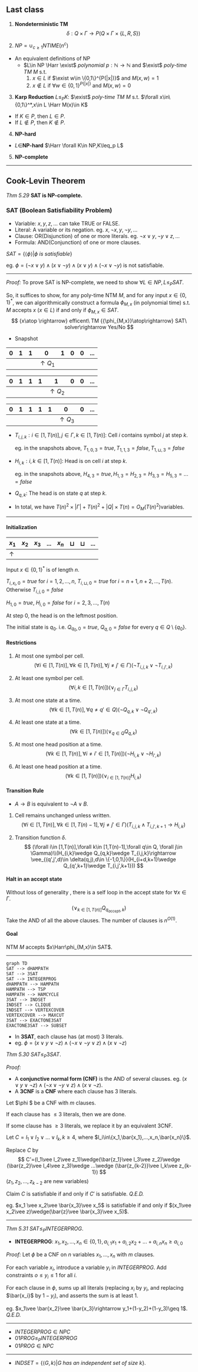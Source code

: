## Last class

1. **Nondeterministic TM**
   $$
   \delta: Q\times \Gamma\rightarrow P(Q\times\Gamma\times\{L,R,S\})
   $$

2. $NP=\cup_{c\geq 1}NTIME(n^c)$

- An equivalent definitions of NP
  - $L\in NP \Harr \exist$ *polynomial* $p:\mathbb{N}\rightarrow \mathbb{N}$ and $\exist$ *poly-time TM* $M$ s.t.
    1. $x\in L$ if $\exist w\in \{0,1\}^{P(|x|)}$ and $M(x,w)=1$
    2. $x\notin L$ if $\forall w\in \{0,1\}^{P(|x|)}$ and $M(x,w)=0$

3. **Karp Reduction** $L\leq_P K$: $\exist$ *poly-time TM* $M$ s.t. $\forall x\in\{0,1\}^*,x\in L \Harr M(x)\in K$

- If $K\in P$, then $L\in P$.
- If $L\notin P$, then $K\notin P$.

4. **NP-hard**

- $L\in$**NP-hard** $\Harr \forall K\in NP,K\leq_p L$

5. **NP-complete**

***

## Cook-Levin Theorem

*Thm 5.29* **SAT is NP-complete.**

### SAT (Boolean Satisfiability Problem)

- Variable: $x,y,z,...$ can take TRUE or FALSE.
- Literal: A variable or its negation. eg. $x, \neg x, y, \neg y,...$
- Clause: OR(Disjunction) of one or more literals. eg. $\neg x\vee y, \neg y \vee z,...$
- Formula: AND(Conjunction) of one or more clauses.

$SAT=\{\langle \phi\rangle|\phi \ is\ satisfiable\}$

eg. $\phi=(\neg x\vee y)\wedge (x\vee \neg y)\wedge (x\vee y)\wedge (\neg x\vee \neg y)$ is not satisfiable.

***

*Proof:* To prove SAT is NP-complete, we need to show $\forall L\in NP,L\leq_P SAT$.

So, it suffices to show, for any poly-time NTM $M$, and for any input $x\in \{0,1\}^*$, we can algorithmically construct a formula $\phi_{M,x}$ (in polynomial time) s.t. $M$ accepts $x$ ($x\in L$) if and only if $\phi_{M,x}\in SAT$​​. 
$$
{x\atop \rightarrow} efficent\ TM {{\phi_{M,x}}\atop\rightarrow} SAT\ solver\rightarrow Yes/No
$$

- Snapshot

| 0    | 1    | 1    | 0              | 1    | 0    | 0    | ...  |
| ---- | ---- | ---- | -------------- | ---- | ---- | ---- | ---- |
|      |      |      | $\uparrow Q_1$ |      |      |      |      |

| 0    | 1    | 1    | 1    | 1              | 0    | 0    | ...  |
| ---- | ---- | ---- | ---- | -------------- | ---- | ---- | ---- |
|      |      |      |      | $\uparrow Q_2$ |      |      |      |

| 0    | 1    | 1    | 1    | 1    | 0              | 0    | ...  |
| ---- | ---- | ---- | ---- | ---- | -------------- | ---- | ---- |
|      |      |      |      |      | $\uparrow Q_3$ |      |      |

- $T_{i,j,k}:i\in[1,T(n)],j\in \Gamma,k\in[1,T(n)]$: Cell $i$ contains symbol $j$ at step $k$.

  eg. in the snapshots above, $T_{1,0,3}=true,T_{1,1,3}=false,T_{1,\sqcup,3}=false$

- $H_{i,k}:i,k\in[1,T(n)]$: Head is on cell $i$ at step $k$​.

  eg. in the snapshots above, $H_{4,3}=true,H_{1,3}=H_{2,3}=H_{3,3}=H_{5,3}=...=false$

- $Q_{q,k}$: The head is on state $q$ at step $k$.

- In total, we have $T(n)^2\times |\Gamma| +T(n)^2+|Q|\times T(n)=O_M(T(n)^2)$​ variables.

***

#### Initialization

| $x_1$      | $x_2$ | $x_3$ | ...  | $x_n$ | $\sqcup$ | $\sqcup$ | ...  |
| ---------- | ----- | ----- | ---- | ----- | -------- | -------- | ---- |
| $\uparrow$ |       |       |      |       |          |          |      |

Input $x\in \{0,1\}^*$ is of length $n$.

$T_{i,x_i,0}=true$ for $i=1,2,...,n$, $T_{i,\sqcup,0}=true$ for $i=n+1,n+2,...,T(n)$. Otherwise $T_{i,j,0}=false$​ 

$H_{1,0}=true$, $H_{i,0}=false$ for $i=2,3,...,T(n)$

At step 0, the head is on the leftmost position.

The initial state is $q_0$. i.e. $Q_{q_0,0}=true$, $Q_{q,0}=false$ for every $q\in Q\setminus \{q_0\}$.

#### Restrictions

1. At most one symbol per cell.
   $$
   (\forall i\in[1,T(n)],\forall k\in[1,T(n)],\forall j\neq j'\in\Gamma )(\neg T_{i,j,k}\vee \neg T_{i,j',k})
   $$

2. At least one symbol per cell.
   $$
   (\forall i,k\in [1,T(n)])(\vee _{j\in \Gamma}T_{i,j,k})
   $$

3. At most one state at a time.
   $$
   (\forall k\in [1,T(n)],\forall q\neq q'\in Q)(\neg Q_{q,k}\vee \neg Q_{q',k})
   $$

4. At least one state at a time.
   $$
   (\forall k\in [1,T(n)])(\vee_{q\in Q}Q_{q,k})
   $$

5. At most one head position at a time.
   $$
   (\forall k\in [1,T(n)],\forall i\neq i'\in [1,T(n)])(\neg H_{i,k}\vee \neg H_{i',k})
   $$

6. At least one head position at a time.
   $$
   (\forall k\in [1,T(n)])(\vee_{i\in [1,T(n)]} H_{i,k})
   $$

#### Transition Rule

- $A\rightarrow B$ is equivalent to $\neg A\vee B$.

1. Cell remains unchanged unless written.
   $$
   (\forall i\in [1,T(n)],\forall k\in [1,T(n)-1], \forall j\neq j'\in \Gamma)(T_{i,j,k}\wedge T_{i,j',k+1}\rightarrow H_{i,k})
   $$

2. Transition function $\delta$.
   $$
   (\forall i\in [1,T(n)],\forall k\in [1,T(n)-1],\forall q\in Q, \forall j\in \Gamma)\\(H_{i,k}\wedge Q_{q,k}\wedge T_{i,j,k}\rightarrow \vee_{(q',j',d)\in \delta(q,j),d\in \{-1,0,1\}}(H_{i+d,k+1}\wedge Q_{q',k+1}\wedge T_{i,j',k+1}))
   $$

#### Halt in an accept state

Without loss of generality , there is a self loop in the accept state for $\forall x\in \Gamma$.
$$
(\vee_{k\in [1,T(n)]}Q_{q_{accept},k})
$$
Take the AND of all the above clauses. The number of clauses is $n^{O(1)}$.

#### Goal

NTM $M$ accepts $x\Harr\phi_{M,x}\in SAT$.

***

``` mermaid
graph TD
SAT --> dHAMPATH
SAT --> 3SAT
SAT --> INTEGERPROG
dHAMPATH --> HAMPATH
HAMPATH --> TSP
HAMPATH --> HAMCYCLE
3SAT --> INDSET
INDSET --> CLIQUE
INDSET --> VERTEXCOVER
VERTEXCOVER --> MAXCUT
3SAT --> EXACTONE3SAT
EXACTONE3SAT --> SUBSET
```

- In **3SAT**, each clause has (at most) 3 literals.
- eg. $\phi =(x\vee y\vee \neg z)\wedge (\neg x\vee \neg y\vee z)\wedge (x\vee \neg z)$

*Thm 5.30* $SAT \leq_P3SAT$.

*Proof:*

- A **conjunctive normal form (CNF)** is the AND of several clauses. eg. $(x\vee y\vee \neg z)\wedge (\neg x\vee \neg y\vee z)\wedge (x\vee \neg z)$.
- A **3CNF** is a **CNF** where each clause has 3 literals.

Let $\phi $ be a  CNF with $m$ clauses.

If each clause has $\leq 3$ literals, then we are done.

If some clause has $\geq 3$ literals, we replace it by an equivalent 3CNF.

Let $C=l_1\vee l_2\vee ... \vee l_k,k\geq 4$, where $l_i\in\{x_1,\bar{x_1},...,x_n,\bar{x_n}\}$.

Replace $C$ by
$$
C'=(l_1\vee l_2\vee z_1)\wedge(\bar{z_1}\vee l_3\vee z_2)\wedge (\bar{z_2}\vee l_4\vee z_3)\wedge ...\wedge (\bar{z_{k-2}}\vee l_k\vee z_{k-1})
$$
($z_1,z_2,...,z_{k-2}$ are new variables)

Claim $C$ is satisfiable if and only if $C'$​ is satisfiable. *Q.E.D.*

eg. $x_1 \vee x_2\vee \bar{x_3}\vee x_5$ is satisfiable if and only if $(x_1\vee x_2\vee z)\wedge(\bar{z}\vee \bar{x_3}\vee x_5)$.

***

*Thm 5.31* $SAT\leq_P INTEGERPROG$.

- **INTEGERPROG**: $x_1,x_2,...,x_n\in\{0,1\},a_{i,1}x_1+a_{i,2}x_2+...+a_{i,n}x_n\geq a_{i,0}$

*Proof:* Let $\phi$ be a CNF on $n$ variables $x_1,...,x_n$ with $m$ clauses.

For each variable $x_i$, introduce a variable $y_i$ in $INTEGERPROG$. Add constraints $o\leq y_i\leq 1$ for all $i$.

For each clause in $\phi$, sums up all literals (replacing $x_i$ by $y_i$, and replacing $\bar{x_i}$ by $1-y_i$), and asserts the sum is at least 1.

eg. $x_1\vee \bar{x_2}\vee \bar{x_3}\rightarrow y_1+(1-y_2)+(1-y_3)\geq 1$. *Q.E.D.*

***

- $INTEGERPROG\in NPC$​
- $01PROG\leq_P INTEGERPROG$
- $01PROG\in NPC$

***

- $INDSET=\{\langle G,k\rangle | G\ has\ an\ independent\ set\ of\ size\ k\}$.